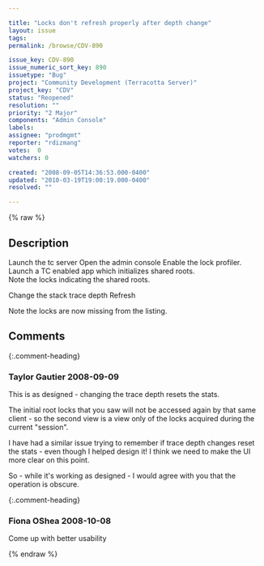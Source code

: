 ```yaml
---

title: "Locks don't refresh properly after depth change"
layout: issue
tags: 
permalink: /browse/CDV-890

issue_key: CDV-890
issue_numeric_sort_key: 890
issuetype: "Bug"
project: "Community Development (Terracotta Server)"
project_key: "CDV"
status: "Reopened"
resolution: ""
priority: "2 Major"
components: "Admin Console"
labels: 
assignee: "prodmgmt"
reporter: "rdizmang"
votes:  0
watchers: 0

created: "2008-09-05T14:36:53.000-0400"
updated: "2010-03-19T19:00:19.000-0400"
resolved: ""

---
```




{% raw %}



## Description

<div markdown="1" class="description">

Launch the tc server
Open the admin console
Enable the lock profiler.
Launch a TC enabled app which initializes shared roots.  
Note the locks indicating the shared roots.

Change the stack trace depth
Refresh

Note the locks are now missing from the listing.



</div>

## Comments


{:.comment-heading}
### **Taylor Gautier** <span class="date">2008-09-09</span>

<div markdown="1" class="comment">

This is as designed - changing the trace depth resets the stats.

The initial root locks that you saw will not be accessed again by that same client - so the second view is a view only of the locks acquired during the current "session".

I have had a similar issue trying to remember if trace depth changes reset the stats - even though I helped design it!  I think we need to make the UI more clear on this point.

So - while it's working as designed - I would agree with you that the operation is obscure.

</div>


{:.comment-heading}
### **Fiona OShea** <span class="date">2008-10-08</span>

<div markdown="1" class="comment">

Come up with better usability 

</div>



{% endraw %}
